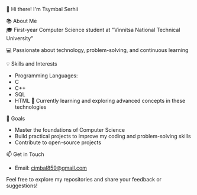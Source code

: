 👋 Hi there! I'm Tsymbal Serhii  

📚 About Me  
🎓 First-year Computer Science student at "Vinnitsa National Technical University" 

💻 Passionate about technology, problem-solving, and continuous learning  

💡 Skills and Interests  
  - Programming Languages:  
  - C  
  - C++  
  - SQL  
  - HTML
🌟 Currently learning and exploring advanced concepts in these technologies  

🚀 Goals  
- Master the foundations of Computer Science  
- Build practical projects to improve my coding and problem-solving skills  
- Contribute to open-source projects  

📫 Get in Touch  
- Email: cimbal859@gmail.com
  
Feel free to explore my repositories and share your feedback or suggestions!
